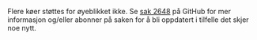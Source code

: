 Flere køer støttes for øyeblikket ikke. Se [sak 2648](https://github.com/AntennaPod/AntennaPod/issues/2648) på GitHub for mer informasjon og/eller abonner på saken for å bli oppdatert i tilfelle det skjer noe nytt.
